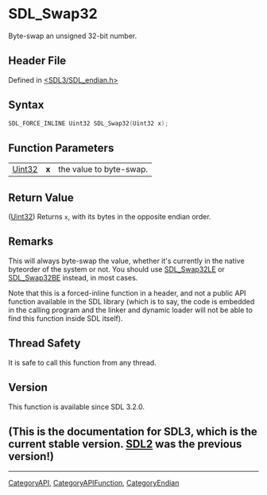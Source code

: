 # SDL_Swap32

Byte-swap an unsigned 32-bit number.

## Header File

Defined in [<SDL3/SDL_endian.h>](https://github.com/libsdl-org/SDL/blob/main/include/SDL3/SDL_endian.h)

## Syntax

```c
SDL_FORCE_INLINE Uint32 SDL_Swap32(Uint32 x);
```

## Function Parameters

|                  |       |                         |
| ---------------- | ----- | ----------------------- |
| [Uint32](Uint32) | **x** | the value to byte-swap. |

## Return Value

([Uint32](Uint32)) Returns `x`, with its bytes in the opposite endian
order.

## Remarks

This will always byte-swap the value, whether it's currently in the native
byteorder of the system or not. You should use [SDL_Swap32LE](SDL_Swap32LE)
or [SDL_Swap32BE](SDL_Swap32BE) instead, in most cases.

Note that this is a forced-inline function in a header, and not a public
API function available in the SDL library (which is to say, the code is
embedded in the calling program and the linker and dynamic loader will not
be able to find this function inside SDL itself).

## Thread Safety

It is safe to call this function from any thread.

## Version

This function is available since SDL 3.2.0.

## (This is the documentation for SDL3, which is the current stable version. [SDL2](https://wiki.libsdl.org/SDL2/) was the previous version!)



----
[CategoryAPI](CategoryAPI), [CategoryAPIFunction](CategoryAPIFunction), [CategoryEndian](CategoryEndian)

